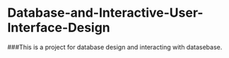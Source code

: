 # Database-and-Interactive-User-Interface-Design
###This is a project for database design and interacting with datasebase.
